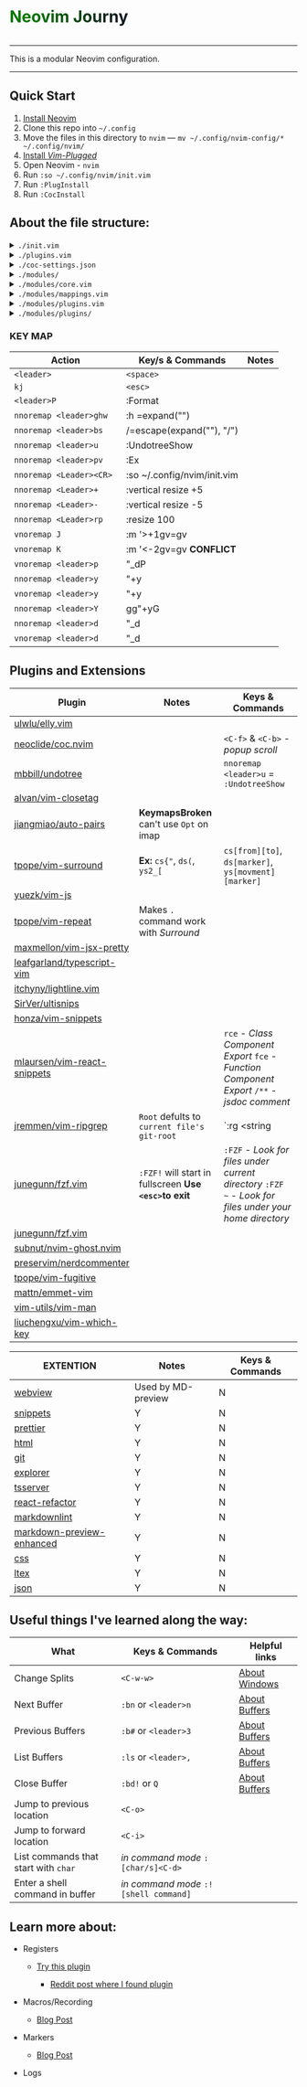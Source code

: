 <h1 style ='color: green; background: linear-gradient(to left, #111A1F 10%, #037500 80%); -webkit-background-clip: text; -webkit-text-fill-color: transparent; display: inline-block;'>
Neovim Journy
</h1>

---

This is a modular Neovim configuration.

---

## Quick Start

1. [Install Neovim](https://github.com/neovim/neovim/wiki/Installing-Neovim)
2. Clone this repo into `~/.config`
3. Move the files in this directory to `nvim` — `mv ~/.config/nvim-config/* ~/.config/nvim/`
4. [Install _Vim-Plugged_](https://github.com/junegunn/vim-plug#neovim)
5. Open Neovim - `nvim`
6. Run `:so ~/.config/nvim/init.vim`
7. Run `:PlugInstall`
8. Run `:CocInstall `

## About the file structure:

<details> 
  <summary> <code>./init.vim</code> </summary>
<p>
ThisIsAFile
</p>

</details>

<details> 
  <summary> <code>./plugins.vim</code> </summary>

</details>

<details>
  <summary> <code>./coc-settings.json</code> </summary>

</details>

<details >
  <summary> <code>./modules/</code> </summary>

</details>

<details>
  <summary> <code>./modules/core.vim</code> </summary>

</details>

<details>
  <summary> <code>./modules/mappings.vim</code> </summary>

</details>


<details>
  <summary> <code>./modules/plugins.vim</code> </summary>

</details>

<details>
  <summary> <code>./modules/plugins/</code> </summary>

</details>

### KEY MAP

| Action                   | Key/s & Commands                              | Notes |
| ------------------------ | --------------------------------------------- | ----- |
| `<leader>`               | `<space>`                                     |       |
| `kj`                     | `<esc>`                                       |       |
| `<leader>P`              | :Format                                       |       |
| `nnoremap <leader>ghw`   | :h <C-R>=expand("<cword>")<CR><CR>            |       |
| `nnoremap <leader>bs`    | /<C-R>=escape(expand("<cWORD>"), "/")<CR><CR> |       |
| `nnoremap <leader>u`     | :UndotreeShow<CR>                             |       |
| `nnoremap <leader>pv`    | :Ex<CR>                                       |       |
| `nnoremap <Leader><CR> ` | :so ~/.config/nvim/init.vim<CR>               |       |
| `nnoremap <Leader>+`     | :vertical resize +5<CR>                       |       |
| `nnoremap <Leader>-`     | :vertical resize -5<CR>                       |       |
| `nnoremap <Leader>rp`    | :resize 100<CR>                               |       |
| `vnoremap J`             | :m '>+1<CR>gv=gv                              |       |
| `vnoremap K`             | :m '<-2<CR>gv=gv **CONFLICT**                 |       |
| `vnoremap <leader>p`     | "\_dP                                         |       |
| `nnoremap <leader>y`     | "+y                                           |       |
| `vnoremap <leader>y`     | "+y                                           |       |
| `nnoremap <leader>Y`     | gg"+yG                                        |       |
| `nnoremap <leader>d`     | "\_d                                          |       |
| `vnoremap <leader>d`     | "\_d                                          |       |

## Plugins and Extensions

| Plugin                                                                                 | Notes                                                   | Keys & Commands                                                                                         |
| -------------------------------------------------------------------------------------- | ------------------------------------------------------- | ------------------------------------------------------------------------------------------------------- |
| [ ulwlu/elly.vim ](https://github.com/ulwlu/elly.vim#readme)                           |                                                         |                                                                                                         |
| [ neoclide/coc.nvim ](https://github.com/neoclide/coc.nvim#readme)                     |                                                         | `<C-f>` & `<C-b>` - _popup scroll_                                                                      |
| [ mbbill/undotree ](https://github.com/mbbill/undotree#readme)                         |                                                         | `nnoremap <leader>u` = `:UndotreeShow`                                                                  |
| [ alvan/vim-closetag ](https://github.com/alvan/vim-closetag#readme)                   |                                                         |                                                                                                         |
| [ jiangmiao/auto-pairs ](https://github.com/jiangmiao/auto-pairs#readme)               | **KeymapsBroken** can't use `Opt` on imap               |                                                                                                         |
| [ tpope/vim-surround ](https://github.com/tpope/vim-surround#readme)                   | **Ex:** `cs{"`, `ds(`, `ys2_[`                          | `cs[from][to]`, `ds[marker]`, `ys[movment][marker]`                                                     |
| [ yuezk/vim-js ](https://github.com/yuezk/vim-js#readme)                               |                                                         |                                                                                                         |
| [ tpope/vim-repeat ](https://github.com/tpope/vim-repeat)                              | Makes `.` command work with _Surround_                  |                                                                                                         |
| [ maxmellon/vim-jsx-pretty ](https://github.com/MaxMEllon/vim-jsx-pretty#readme)       |                                                         |                                                                                                         |
| [ leafgarland/typescript-vim ](https://github.com/leafgarland/typescript-vim#readme)   |                                                         |                                                                                                         |
| [ itchyny/lightline.vim ](https://github.com/itchyny/lightline.vim#readme)             |                                                         |                                                                                                         |
| [ SirVer/ultisnips ](https://github.com/SirVer/ultisnips#readme)                       |                                                         |                                                                                                         |
| [ honza/vim-snippets ](https://github.com/honza/vim-snippets#readme)                   |                                                         |                                                                                                         |
| [ mlaursen/vim-react-snippets ](https://github.com/mlaursen/vim-react-snippets#readme) |                                                         | `rce` - _Class Component Export_ `fce` - _Function Component Export_ `/**` - _jsdoc comment_            |
| [ jremmen/vim-ripgrep ](https://github.com/jremmen/vim-ripgrep#readme)                 | `Root` defults to `current file's git-root`             | `:rg <string                                                                                            |
| [junegunn/fzf.vim](https://github.com/junegunn/fzf/blob/master/README-VIM.md)          | `:FZF!` will start in fullscreen **Use `<esc>`to exit** | `:FZF` - _Look for files under current directory_ `:FZF ~` - _Look for files under your home directory_ |
| [ junegunn/fzf.vim ](https://github.com/junegunn/fzf.vim#readme)                       |                                                         |                                                                                                         |
| [ subnut/nvim-ghost.nvim ](https://github.com/subnut/nvim-ghost.nvim#readme)           |                                                         |                                                                                                         |
| [ preservim/nerdcommenter ](https://github.com/preservim/nerdcommenter#readme)         |                                                         |                                                                                                         |
| [ tpope/vim-fugitive ](https://github.com/tpope/vim-fugitivev#readme)                  |                                                         |                                                                                                         |
| [ mattn/emmet-vim ](https://raw.githubusercontent.com/mattn/emmet-vim/master/TUTORIAL) |                                                         |                                                                                                         |
| [ vim-utils/vim-man ](https://github.com/vim-utils/vim-man)                            |                                                         |                                                                                                         |
| [ liuchengxu/vim-which-key ]()                                                         |                                                         |                                                                                                         |

| EXTENTION                                             | Notes              | Keys & Commands |
| ----------------------------------------------------- | ------------------ | --------------- |
| [ webview ](https://github.com/weirongxu/coc-webview) | Used by MD-preview | N               |
| [ snippets ]()                                        | Y                  | N               |
| [ prettier ]()                                        | Y                  | N               |
| [ html ]()                                            | Y                  | N               |
| [ git ]()                                             | Y                  | N               |
| [ explorer ]()                                        | Y                  | N               |
| [ tsserver ]()                                        | Y                  | N               |
| [ react-refactor ]()                                  | Y                  | N               |
| [ markdownlint ]()                                    | Y                  | N               |
| [ markdown-preview-enhanced ]()                       | Y                  | N               |
| [ css ]()                                             | Y                  | N               |
| [ ltex ]()                                            | Y                  | N               |
| [ json ]()                                            | Y                  | N               |

## Useful things I've learned along the way:

| What                                 | Keys & Commands                        | Helpful links                                                |
| ------------------------------------ | -------------------------------------- | ------------------------------------------------------------ |
| Change Splits                        | `<C-w-w>`                              | [About Windows](https://mkaz.blog/working-with-vim/windows/) |
| Next Buffer                          | `:bn` or `<leader>n`                   | [About Buffers](https://mkaz.blog/working-with-vim/buffers/) |
| Previous Buffers                     | `:b#` or `<leader>3`                   | [About Buffers](https://mkaz.blog/working-with-vim/buffers/) |
| List Buffers                         | `:ls` or `<leader>,`                   | [About Buffers](https://mkaz.blog/working-with-vim/buffers/) |
| Close Buffer                         | `:bd!` or `Q`                          | [About Buffers](https://mkaz.blog/working-with-vim/buffers/) |
| Jump to previous location            | `<C-o>`                                |                                                              |
| Jump to forward location             | `<C-i>`                                |                                                              |
| List commands that start with `char` | _in command mode_ `:[char/s]<C-d>`     |                                                              |
| Enter a shell command in buffer      | _in command mode_ `:! [shell command]` |                                                              |

## Learn more about:

- Registers

  - [Try this plugin](https://github.com/gennaro-tedesco/nvim-peekup)

    - [Reddit post where I found plugin](https://www.reddit.com/r/neovim/comments/lh3aqm/vim_registers_made_fun_and_easy/)

- Macros/Recording

  - [Blog Post](https://mkaz.blog/working-with-vim/recording/)

- Markers

  - [Blog Post](https://mkaz.blog/working-with-vim/nav-marks/)

- Logs
